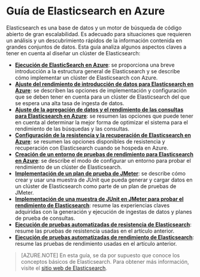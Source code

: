 
<properties
   pageTitle="Guía de Elasticsearch en Azure | Microsoft Azure"
   description="Guía de Elasticsearch en Azure."
   services=""
   documentationCenter="na"
   authors="mabsimms"
   manager="marksou"
   editor=""
   tags=""/>

<tags
   ms.service="guidance"
   ms.devlang="na"
   ms.topic="article"
   ms.tgt_pltfrm="na"
   ms.workload="na"
   ms.date="02/18/2016"
   ms.author="masimms"/>

# Guía de Elasticsearch en Azure

Elasticsearch es una base de datos y un motor de búsqueda de código abierto de gran escalabilidad. Es adecuado para situaciones que requieren un análisis y un descubrimiento rápidos de la información contenida en grandes conjuntos de datos. Esta guía analiza algunos aspectos claves a tener en cuenta al diseñar un clúster de Elasticsearch:

- **[Ejecución de ElasticSearch en Azure][]**: se proporciona una breve introducción a la estructura general de Elasticsearch y se describe cómo implementar un clúster de Elasticsearch con Azure.
- **[Ajuste del rendimiento de introducción de datos para Elasticsearch en Azure][]**: se describen las opciones de implementación y configuración que se deben tener en cuenta para un clúster de Elasticsearch del que se espera una alta tasa de ingesta de datos.
- **[Ajuste de la agregación de datos y el rendimiento de las consultas para Elasticsearch en Azure][]**: se resumen las opciones que puede tener en cuenta al determinar la mejor forma de optimizar el sistema para el rendimiento de las búsquedas y las consultas.
- **[Configuración de la resistencia y la recuperación de Elasticsearch en Azure][]**: se resumen las opciones disponibles de resistencia y recuperación con Elasticsearch cuando se hospeda en Azure.
- **[Creación de un entorno de pruebas de rendimiento para Elasticsearch en Azure][]**: se describe el modo de configurar un entorno para probar el rendimiento de un clúster de Elasticsearch.
- **[Implementación de un plan de prueba de JMeter][]**: se describe cómo crear y usar una muestra de JUnit que pueda generar y cargar datos en un clúster de Elasticsearch como parte de un plan de pruebas de JMeter.
- **[Implementación de una muestra de JUnit en JMeter para probar el rendimiento de Elasticsearch][]**: resume las experiencias claves adquiridas con la generación y ejecución de ingestas de datos y planes de prueba de consultas. 
- **[Ejecución de pruebas automatizadas de resistencia de Elasticsearch][]**: resume las pruebas de resistencia usadas en el artículo anterior.
- **[Ejecución de pruebas automatizadas de rendimiento de Elasticsearch][]**: resume las pruebas de rendimiento usadas en el artículo anterior.

> [AZURE.NOTE] En esta guía, se da por supuesto que conoce los conceptos básicos de Elasticsearch. Para obtener más información, visite el [sitio web de Elasticsearch](https://www.elastic.co/products/elasticsearch).

[Ejecución de ElasticSearch en Azure]: guidance-elasticsearch-running-on-azure.md
[Ajuste del rendimiento de introducción de datos para Elasticsearch en Azure]: guidance-elasticsearch-tuning-data-ingestion-performance.md
[Creación de un entorno de pruebas de rendimiento para Elasticsearch en Azure]: guidance-elasticsearch-creating-performance-testing-environment.md
[Implementación de un plan de prueba de JMeter]: guidance-elasticsearch-implementing-jmeter-test-plan.md
[Implementación de una muestra de JUnit en JMeter para probar el rendimiento de Elasticsearch]: guidance-elasticsearch-deploying-jmeter-junit-sampler.md
[Ajuste de la agregación de datos y el rendimiento de las consultas para Elasticsearch en Azure]: guidance-elasticsearch-tuning-data-aggregation-and-query-performance.md
[Configuración de la resistencia y la recuperación de Elasticsearch en Azure]: guidance-elasticsearch-configuring-resilience-and-recovery.md
[Ejecución de pruebas automatizadas de resistencia de Elasticsearch]: guidance-elasticsearch-running-automated-resilience-tests.md
[Ejecución de pruebas automatizadas de rendimiento de Elasticsearch]: guidance-elasticsearch-running-automated-performance-tests.md

<!---HONumber=AcomDC_0224_2016 cc test approve-->
